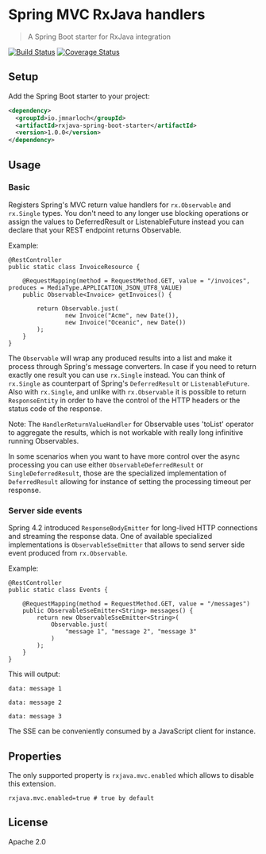 # Spring MVC RxJava handlers

> A Spring Boot starter for RxJava integration

[![Build Status](https://travis-ci.org/jmnarloch/rxjava-spring-boot-starter.svg?branch=master)](https://travis-ci.org/jmnarloch/rxjava-spring-boot-starter)
[![Coverage Status](https://coveralls.io/repos/jmnarloch/rxjava-spring-boot-starter/badge.svg?branch=master&service=github)](https://coveralls.io/github/jmnarloch/rxjava-spring-boot-starter?branch=master)

## Setup

Add the Spring Boot starter to your project:

```xml
<dependency>
  <groupId>io.jmnarloch</groupId>
  <artifactId>rxjava-spring-boot-starter</artifactId>
  <version>1.0.0</version>
</dependency>
```

## Usage

### Basic

Registers Spring's MVC return value handlers for `rx.Observable` and `rx.Single` types. You don't need to any longer use
blocking operations or assign the values to DeferredResult or ListenableFuture instead you can declare that your REST
endpoint returns Observable.

Example:

```
@RestController
public static class InvoiceResource {

    @RequestMapping(method = RequestMethod.GET, value = "/invoices", produces = MediaType.APPLICATION_JSON_UTF8_VALUE)
    public Observable<Invoice> getInvoices() {

        return Observable.just(
                new Invoice("Acme", new Date()),
                new Invoice("Oceanic", new Date())
        );
    }
}
```

The `Observable` will wrap any produced results into a list and make it process through Spring's message converters.
In case if you need to return exactly one result you can use `rx.Single` instead. You can think of `rx.Single`
as counterpart of Spring's `DeferredResult` or `ListenableFuture`. Also with `rx.Single`, and unlike with `rx.Observable`
it is possible to return `ResponseEntity` in order to have the control of the HTTP headers or the status code of the
response.

Note: The `HandlerReturnValueHandler` for Observable uses 'toList' operator to aggregate the results, which
is not workable with really long infinitive running Observables.

In some scenarios when you want to have more control over the async processing you can use either `ObservableDeferredResult`
or `SingleDeferredResult`, those are the specialized implementation of `DeferredResult` allowing for instance of setting
the processing timeout per response.

### Server side events

Spring 4.2 introduced `ResponseBodyEmitter` for long-lived HTTP connections and streaming the response data. One of
available specialized implementations is `ObservableSseEmitter` that allows to send server side event produced
from `rx.Observable`.

Example:

```
@RestController
public static class Events {

    @RequestMapping(method = RequestMethod.GET, value = "/messages")
    public ObservableSseEmitter<String> messages() {
        return new ObservableSseEmitter<String>(
            Observable.just(
                "message 1", "message 2", "message 3"
            )
        );
    }
}
```

This will output:

```
data: message 1

data: message 2

data: message 3
```

The SSE can be conveniently consumed by a JavaScript client for instance.

## Properties

The only supported property is `rxjava.mvc.enabled` which allows to disable this extension.

```
rxjava.mvc.enabled=true # true by default
```

## License

Apache 2.0
